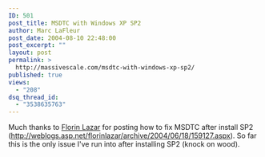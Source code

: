 ```yaml
---
ID: 501
post_title: MSDTC with Windows XP SP2
author: Marc LaFleur
post_date: 2004-08-10 22:48:00
post_excerpt: ""
layout: post
permalink: >
  http://massivescale.com/msdtc-with-windows-xp-sp2/
published: true
views:
  - "208"
dsq_thread_id:
  - "3538635763"
---
```

<p>Much thanks to <a id="Comments.ascx_CommentList__ctl10_NameLink" href="http://blogs.msdn.com/florinlazar" target="_blank">Florin Lazar</a> for posting how to fix MSDTC after install SP2 (<a href="http://weblogs.asp.net/florinlazar/archive/2004/06/18/159127.aspx">http://weblogs.asp.net/florinlazar/archive/2004/06/18/159127.aspx</a>). So far this is the only issue I've run into after installing SP2 (knock on wood).</p>